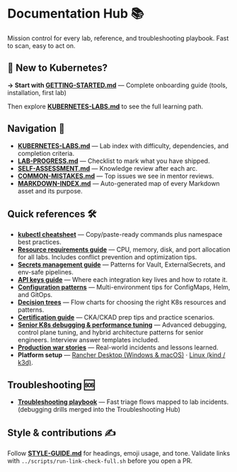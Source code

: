 # Documentation Hub 📚

Mission control for every lab, reference, and troubleshooting playbook. Fast to scan, easy to act on.

## 🚀 New to Kubernetes?

**→ Start with [GETTING-STARTED.md](GETTING-STARTED.md)** — Complete onboarding guide (tools, installation, first lab)

Then explore **[KUBERNETES-LABS.md](KUBERNETES-LABS.md)** to see the full learning path.

## Navigation 🧭

- **[KUBERNETES-LABS.md](KUBERNETES-LABS.md)** — Lab index with difficulty, dependencies, and completion criteria.
- **[LAB-PROGRESS.md](learning/LAB-PROGRESS.md)** — Checklist to mark what you have shipped.
- **[SELF-ASSESSMENT.md](learning/SELF-ASSESSMENT.md)** — Knowledge review after each arc.
- **[COMMON-MISTAKES.md](learning/COMMON-MISTAKES.md)** — Top issues we see in mentor reviews.
- **[MARKDOWN-INDEX.md](MARKDOWN-INDEX.md)** — Auto-generated map of every Markdown asset and its purpose.

## Quick references 🛠️

- **[kubectl cheatsheet](reference/kubectl-cheatsheet.md)** — Copy/paste-ready commands plus namespace best practices.
- **[Resource requirements guide](reference/resource-requirements.md)** — CPU, memory, disk, and port allocation for all labs. Includes conflict prevention and optimization tips.
- **[Secrets management guide](reference/secrets-management.md)** — Patterns for Vault, ExternalSecrets, and env-safe pipelines.
- **[API keys guide](reference/api-keys-guide.md)** — Where each integration key lives and how to rotate it.
- **[Configuration patterns](reference/configuration-patterns.md)** — Multi-environment tips for ConfigMaps, Helm, and GitOps.
- **[Decision trees](reference/decision-trees.md)** — Flow charts for choosing the right K8s resources and patterns.
- **[Certification guide](reference/certification-guide.md)** — CKA/CKAD prep tips and practice scenarios.
- **[Senior K8s debugging & performance tuning](reference/senior-k8s-debugging.md)** — Advanced debugging, control plane tuning, and hybrid architecture patterns for senior engineers. Interview answer templates included.
- **[Production war stories](reference/production-war-stories.md)** — Real-world incidents and lessons learned.
- **Platform setup** — [Rancher Desktop (Windows & macOS)](setup/rancher-desktop.md) · [Linux (kind / k3d)](setup/linux-kind-k3d.md).

## Troubleshooting 🆘

- **[Troubleshooting playbook](troubleshooting/troubleshooting.md)** — Fast triage flows mapped to lab incidents.
(debugging drills merged into the Troubleshooting Hub)

## Style & contributions ✍️

Follow **[STYLE-GUIDE.md](STYLE-GUIDE.md)** for headings, emoji usage, and tone. Validate links with `../scripts/run-link-check-full.sh` before you open a PR.
